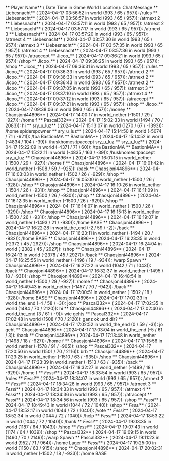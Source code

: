 ** Player Name** ( Date  Time in  Game World Location):  Chat Message
** Liebesnacht** ( 2024-04-17  03:56:52 in  world (993 / 65 / 957)): /rules
** Liebesnacht** ( 2024-04-17  03:56:57 in  world (993 / 65 / 957)): /atrnext 2
** Liebesnacht** ( 2024-04-17  03:57:11 in  world (993 / 65 / 957)): /atrnext 2
** Liebesnacht** ( 2024-04-17  03:57:17 in  world (993 / 65 / 957)): /atrnext 3
** Liebesnacht** ( 2024-04-17  03:57:20 in  world (993 / 65 / 957)): /atrnext 4
** Liebesnacht** ( 2024-04-17  03:57:30 in  world (993 / 65 / 957)): /atrnext 3
** Liebesnacht** ( 2024-04-17  03:57:35 in  world (993 / 65 / 957)): /atrnext 4
** Liebesnacht** ( 2024-04-17  03:57:36 in  world (993 / 65 / 957)): /atraccept
** Jicoo_** ( 2024-04-17  09:36:21 in  world (993 / 65 / 957)): /shop
** Jicoo_** ( 2024-04-17  09:36:25 in  world (993 / 65 / 957)): /shop
** Jicoo_** ( 2024-04-17  09:36:31 in  world (993 / 65 / 957)): /rules
** Jicoo_** ( 2024-04-17  09:36:33 in  world (993 / 65 / 957)): /atrnext 2
** Jicoo_** ( 2024-04-17  09:36:33 in  world (993 / 65 / 957)): /atrnext 2
** Jicoo_** ( 2024-04-17  09:36:43 in  world (993 / 65 / 957)): /atrnext 2
** Jicoo_** ( 2024-04-17  09:37:05 in  world (993 / 65 / 957)): /atrnext 3
** Jicoo_** ( 2024-04-17  09:37:10 in  world (993 / 65 / 957)): /atrnext 4
** Jicoo_** ( 2024-04-17  09:37:12 in  world (993 / 65 / 957)): /atraccept
** Jicoo_** ( 2024-04-17  09:37:21 in  world (993 / 65 / 957)): /shop
** Jicoo_** ( 2024-04-17  09:38:06 in  world (993 / 65 / 957)): /money
** Chaosjoni44896** ( 2024-04-17  14:00:17 in  world_nether (-1501 / 29 / -927)): /home f
** Pascal332** ( 2024-04-17  15:02:33 in  world (1494 / 70 / 2083)): hi
** sry_u_luz** ( 2024-04-17  15:13:07 in  world (1270 / 67 / -1393)): /home spiderspowner
** sry_u_luz** ( 2024-04-17  15:14:50 in  world (-5074 / 71 / -621)): /tpa BastionMA
** BastionMA** ( 2024-04-17  15:14:52 in  world (-4834 / 104 / -39)): /huskhomes:tpaccept sry_u_luz
** sry_u_luz** ( 2024-04-17  15:22:09 in  world (-4371 / 71 / 60)): /tpa BastionMA
** BastionMA** ( 2024-04-17  15:22:11 in  world (-4835 / 163 / -39)): /huskhomes:tpaccept sry_u_luz
** Chaosjoni44896** ( 2024-04-17  16:01:15 in  world_nether (-1500 / 29 / -927)): /home f
** Chaosjoni44896** ( 2024-04-17  16:01:42 in  world_nether (-1508 / 59 / -925)): /back
** Chaosjoni44896** ( 2024-04-17  16:03:03 in  world_nether (-1502 / 26 / -929)): /shop
** Chaosjoni44896** ( 2024-04-17  16:05:00 in  world_nether (-1500 / 26 / -928)): /shop
** Chaosjoni44896** ( 2024-04-17  16:10:26 in  world_nether (-1504 / 26 / -931)): /shop
** Chaosjoni44896** ( 2024-04-17  16:11:09 in  world_nether (-1500 / 26 / -930)): /shop
** Chaosjoni44896** ( 2024-04-17  16:12:35 in  world_nether (-1500 / 26 / -929)): /shop
** Chaosjoni44896** ( 2024-04-17  16:14:07 in  world_nether (-1500 / 26 / -929)): /shop
** Chaosjoni44896** ( 2024-04-17  16:15:13 in  world_nether (-1500 / 26 / -931)): /shop
** Chaosjoni44896** ( 2024-04-17  16:19:07 in  world_nether (-1493 / 21 / -930)): /home BASE
** Chaosjoni44896** ( 2024-04-17  16:22:28 in  world_the_end (-2 / 59 / -2)): /back
** Chaosjoni44896** ( 2024-04-17  16:23:11 in  world_nether (-1494 / 20 / -932)): /home BASE
** Chaosjoni44896** ( 2024-04-17  16:23:35 in  world (-2372 / 45 / 2927)): /shop
** Chaosjoni44896** ( 2024-04-17  16:24:04 in  world (-2382 / 45 / 2927)): /shop
** Chaosjoni44896** ( 2024-04-17  16:24:13 in  world (-2378 / 45 / 2927)): /back
** Chaosjoni44896** ( 2024-04-17  16:25:55 in  world_nether (-1496 / 19 / -934)): /warp Spawn
** Chaosjoni44896** ( 2024-04-17  16:27:22 in  world (1042 / 71 / 1043)): /back
** Chaosjoni44896** ( 2024-04-17  16:32:37 in  world_nether (-1495 / 18 / -931)): /shop
** Chaosjoni44896** ( 2024-04-17  16:48:54 in  world_nether (-1500 / 29 / -927)): /home f
** Chaosjoni44896** ( 2024-04-17  16:49:43 in  world_nether (-1457 / 70 / -942)): /back
** Chaosjoni44896** ( 2024-04-17  17:00:51 in  world_nether (-1502 / 18 / -928)): /home BASE
** Chaosjoni44896** ( 2024-04-17  17:02:33 in  world_the_end (-4 / 58 / -3)): jooo
** Pascal332** ( 2024-04-17  17:02:35 in  world (1484 / 70 / 2120)): hi
** Chaosjoni44896** ( 2024-04-17  17:02:40 in  world_the_end (3 / 61 / -9)): wie gehts
** Pascal332** ( 2024-04-17  17:02:48 in  world (1508 / 70 / 2120)): ganz ok und dir?
** Chaosjoni44896** ( 2024-04-17  17:02:52 in  world_the_end (0 / 59 / -3)): jo geht
** Chaosjoni44896** ( 2024-04-17  17:03:04 in  world_the_end (-5 / 61 / 3)): /back
** Chaosjoni44896** ( 2024-04-17  17:13:48 in  world_nether (-1498 / 18 / -927)): /home f
** Chaosjoni44896** ( 2024-04-17  17:15:56 in  world_nether (-1578 / 91 / -905)): /shop
** Pascal332** ( 2024-04-17  17:20:50 in  world (1501 / 70 / 2116)): brb
** Chaosjoni44896** ( 2024-04-17  17:23:25 in  world_nether (-1510 / 63 / -935)): /shop
** Chaosjoni44896** ( 2024-04-17  17:23:39 in  world_nether (-1513 / 63 / -935)): /back
** Chaosjoni44896** ( 2024-04-17  18:32:27 in  world_nether (-1499 / 18 / -929)): /home f
** _Fessi_** ( 2024-04-17  18:33:54 in  world (993 / 65 / 957)): /rules
** _Fessi_** ( 2024-04-17  18:34:07 in  world (993 / 65 / 957)): /atrnext 2
** _Fessi_** ( 2024-04-17  18:34:26 in  world (993 / 65 / 957)): /atrnext 3
** _Fessi_** ( 2024-04-17  18:34:33 in  world (993 / 65 / 957)): /atrnext 4
** _Fessi_** ( 2024-04-17  18:34:36 in  world (993 / 65 / 957)): /atraccept
** _Fessi_** ( 2024-04-17  18:34:56 in  world (993 / 65 / 957)): /shop
** _Fessi_** ( 2024-04-17  18:49:43 in  world (1044 / 72 / 1040)): /shop
** _Fessi_** ( 2024-04-17  18:52:17 in  world (1044 / 72 / 1040)): /vote
** _Fessi_** ( 2024-04-17  18:52:34 in  world (1044 / 72 / 1040)): /help
** _Fessi_** ( 2024-04-17  18:53:22 in  world (1044 / 72 / 1040)): /bank
** _Fessi_** ( 2024-04-17  19:03:35 in  world (1187 / 64 / 1043)): /shop
** _Fessi_** ( 2024-04-17  19:07:43 in  world (1174 / 64 / 1039)): /shop
** Pascal332** ( 2024-04-17  19:09:15 in  world (1460 / 70 / 2146)): /warp Spawn
** Pascal332** ( 2024-04-17  19:11:23 in  world (952 / 71 / 964)): /home Lager
** _Fessi_** ( 2024-04-17  19:25:00 in  world (1150 / 63 / 915)): /shop
** Chaosjoni44896** ( 2024-04-17  20:02:31 in  world_nether (-1502 / 18 / -933)): /home BASE
